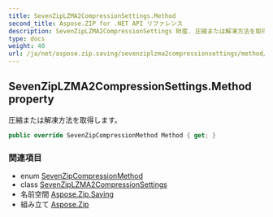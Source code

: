 ```yaml
---
title: SevenZipLZMA2CompressionSettings.Method
second_title: Aspose.ZIP for .NET API リファレンス
description: SevenZipLZMA2CompressionSettings 財産. 圧縮または解凍方法を取得します
type: docs
weight: 40
url: /ja/net/aspose.zip.saving/sevenziplzma2compressionsettings/method/
---
```

## SevenZipLZMA2CompressionSettings.Method property

圧縮または解凍方法を取得します。

```csharp
public override SevenZipCompressionMethod Method { get; }
```

### 関連項目

* enum [SevenZipCompressionMethod](../../sevenzipcompressionmethod/)
* class [SevenZipLZMA2CompressionSettings](../)
* 名前空間 [Aspose.Zip.Saving](../../sevenziplzma2compressionsettings/)
* 組み立て [Aspose.Zip](../../../)


